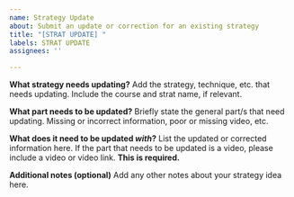 ```yaml
---
name: Strategy Update
about: Submit an update or correction for an existing strategy
title: "[STRAT UPDATE] "
labels: STRAT UPDATE
assignees: ''

---
```


**What strategy needs updating?**
Add the strategy, technique, etc. that needs updating. Include the course and strat name, if relevant.

**What part needs to be updated?**
Briefly state the general part/s that need updating. Missing or incorrect information, poor or missing video, etc.

**What does it need to be updated _with_?**
List the updated or corrected information here. If the part that needs to be updated is a video, please include a video or video link. **This is required.**

**Additional notes (optional)**
Add any other notes about your strategy idea here.
